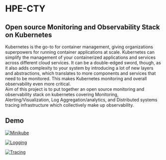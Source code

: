 # HPE-CTY
## Open source Monitoring and Observability Stack on Kubernetes
Kubernetes is the go-to for container management, giving organizations superpowers for running container applications at scale.  Kubernetes can simplify the management of your containerized applications and services across different cloud services. It can be a double-edged sword, though, as it also adds complexity to your system by introducing a lot of new layers and abstractions, which translates to more components and services that need to be monitored. This makes Kubernetes monitoring and overall observability even more critical. <br>
Aim of this project is to put together an open source monitoring and observability stack on kubernetes covering Monitoring, Alerting/Visualization, Log Aggregation/analytics, and Distributed systems tracing infrastructure which collectively make up observability.

## Demo

[![Minikube](https://drive.google.com/thumbnail?id=1UMQbBVT9P6the_DaYZC32F2uUau8Kjvz)](https://drive.google.com/file/d/1UMQbBVT9P6the_DaYZC32F2uUau8Kjvz/view?usp=sharing)

[![Logging](https://drive.google.com/thumbnail?id=1mF7w20POW0cMFJuVmljeHhEJrOiRp6o-)](https://drive.google.com/file/d/1mF7w20POW0cMFJuVmljeHhEJrOiRp6o-/view?usp=sharing)

[![Tracing](https://drive.google.com/thumbnail?id=1R44uHVCqN32W2AOa3e1ZJi69JgSxHHLY)](https://drive.google.com/file/d/1R44uHVCqN32W2AOa3e1ZJi69JgSxHHLY/view?usp=sharing)
